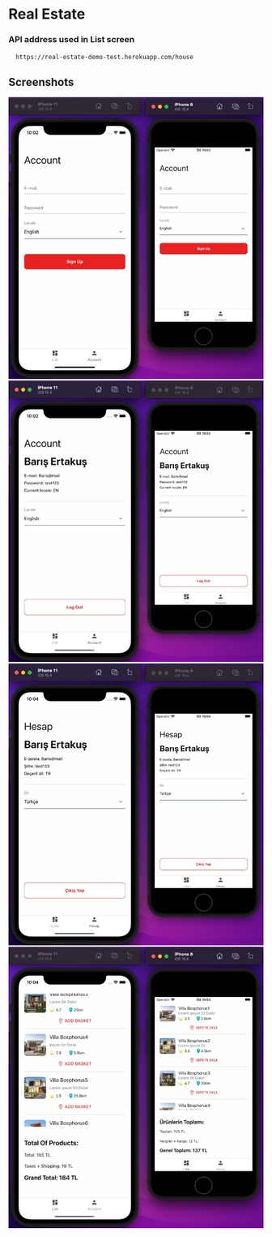 # Real Estate

### API address used in List screen
```
  https://real-estate-demo-test.herokuapp.com/house
```

## Screenshots

![](https://github.com/barisertakus/real-estate-demo/blob/master/src/screenshots/account1.jpg)
![](https://github.com/barisertakus/real-estate-demo/blob/master/src/screenshots/account2.jpg)
![](https://github.com/barisertakus/real-estate-demo/blob/master/src/screenshots/account-tr.jpg)
![](https://github.com/barisertakus/real-estate-demo/blob/master/src/screenshots/list.jpg)
